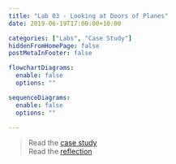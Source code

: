 ```yaml
---
title: "Lab 03 - Looking at Doors of Planes"
date: 2019-06-19T17:00:00+10:00

categories: ["Labs", "Case Study"]
hiddenFromHomePage: false
postMetaInFooter: false

flowchartDiagrams:
  enable: false
  options: ""

sequenceDiagrams: 
  enable: false
  options: ""

---
```


> Read the [case study](../case-study-plane-doors)  
Read the [reflection](../reflections-case-study-plane-doors)  

